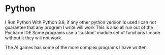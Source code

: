 # Python
I Run Python With Python 3.8, if any other python version is used I can not guarantee that any program I write will work
This is also all run out of the Pycharm IDE
Some programs use a 'custom' module set of functions I made without it they will not work.


The AI games has some of the more complex programs I have written
